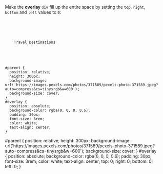 Make the **overlay** `div` fill up the entire
space by setting the `top`, `right`, `bottom`
and
`left` values to `0`:

<codeblock language="css" type="exercise" testMode="fixedInput">
<code>
<panel language="html">
<div id="parent">
  <div id="overlay">
    Travel Destinations
  </div>
</div>
</panel>
<panel language="css">
#parent {
  position: relative;
  height: 300px;
  background-image: url('https://images.pexels.com/photos/371589/pexels-photo-371589.jpeg?auto=compress&cs=tinysrgb&w=600');
  background-size: cover;
}
#overlay {
  position: absolute;
  background-color: rgba(0, 0, 0, 0.6);
  padding: 30px;
  font-size: 3rem;
  color: white;
  text-align: center;
}
</panel>
</code>

<solution>
#parent {
  position: relative;
  height: 300px;
  background-image: url('https://images.pexels.com/photos/371589/pexels-photo-371589.jpeg?auto=compress&cs=tinysrgb&w=600');
  background-size: cover;
}
#overlay {
  position: absolute;
  background-color: rgba(0, 0, 0, 0.6);
  padding: 30px;
  font-size: 3rem;
  color: white;
  text-align: center;
  top: 0;
  right: 0;
  bottom: 0;
  left: 0;
}
</solution>
</codeblock>